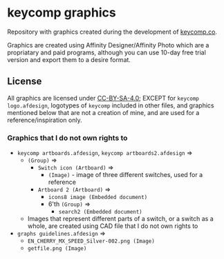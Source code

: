# keycomp graphics

Repository with graphics created during the development of [keycomp.co](https://github.com/mbledkowski/keycomp).

Graphics are created using Affinity Designer/Affinity Photo which are a propriatary and paid programs, although you can use 10-day free trial version and export them to a desire format.

## License

All graphics are licensed under [CC-BY-SA-4.0](https://spdx.org/licenses/CC-BY-SA-4.0.html); EXCEPT for `keycomp logo.afdesign`, logotypes of `keycomp` included in other files, and graphics mentioned below that are not a creation of mine, and are used for a reference/inspiration only.

### Graphics that I do not own rights to
- `keycomp artboards.afdesign`, `keycomp artboards2.afdesign` =>
  - `(Group)` =>
    - `Switch icon (Artboard)` =>
      - `(Image)` - image of three different switches, used for a reference
    - `Artboard 2 (Artboard)` =>
      - `icons8 image (Embedded document)`
      - 6'th `(Group)` =>
        - `search2 (Embedded document)`
  - Images that represent different parts of a switch, or a switch as a whole, are created using CAD file that I do not own rights to
- `graphs guidelines.afdesign` =>
  - `EN_CHERRY_MX_SPEED_Silver-002.png (Image)`
  - `getfile.png (Image)`
